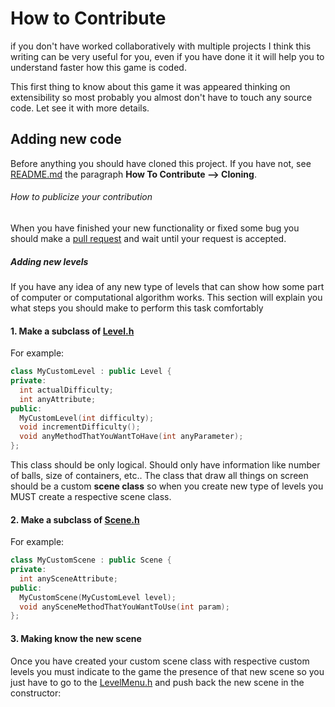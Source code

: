 # How to Contribute

if you don't have worked collaboratively with multiple projects I think this writing can be very useful for you, even if you have done it it will help you to understand faster how this game is coded.

This first thing to know about this game it was appeared thinking on extensibility so most probably you almost don't have to touch any source code. Let see it with more details.

## Adding new code

Before anything you should have cloned this project. If you have not, see [README.md](README.md) the paragraph __How To Contribute --> Cloning__.

###### How to publicize your contribution

When you have finished your new functionality or fixed some bug you should make a [pull request](https://help.github.com/articles/using-pull-requests/) and wait until your request is accepted.


##### Adding new levels

If you have any idea of any new type of levels that can show how some part of computer or computational algorithm works. This section will explain you what steps you should make to perform this task comfortably

#### 1. Make a subclass of [Level.h](Classes/Levels/Level.h)

For example:

```c++
class MyCustomLevel : public Level {
private:
  int actualDifficulty;
  int anyAttribute;
public:
  MyCustomLevel(int difficulty);
  void incrementDifficulty();
  void anyMethodThatYouWantToHave(int anyParameter);
};
```

This class should be only logical. Should only have information like number of balls, size of containers, etc.. The class that draw all things on screen should be a custom __scene class__ so when you create new type of levels you MUST create a respective scene class.

#### 2. Make a subclass of [Scene.h](Classes/Scenes/Scene.h)

For example:

```c++
class MyCustomScene : public Scene {
private:
  int anySceneAttribute;
public:
  MyCustomScene(MyCustomLevel level);
  void anySceneMethodThatYouWantToUse(int param);
};
```

#### 3. Making know the new scene

Once you have created your custom scene class with respective custom levels you must indicate to the game the presence of that new scene so you just have to go to the [LevelMenu.h](LevelMenu.h) and push back the new scene in the constructor:
